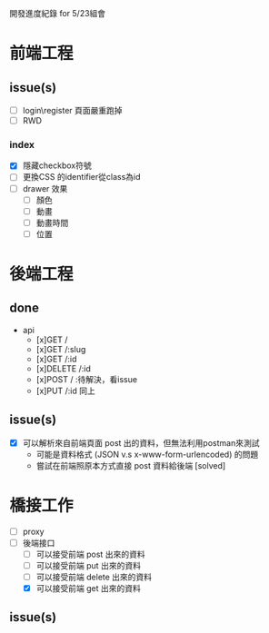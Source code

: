 開發進度紀錄 for 5/23組會
# 前端工程
## issue(s)
- [ ] login\register 頁面嚴重跑掉
- [ ] RWD
### index
- [x] 隱藏checkbox符號
- [ ] 更換CSS 的identifier從class為id
- [ ] drawer 效果
    - [ ] 顏色
    - [ ] 動畫
    - [ ] 動畫時間
    - [ ] 位置

# 後端工程
## done
- api
    - [x]GET /
    - [x]GET /:slug
    - [x]GET /:id
    - [x]DELETE /:id
    - [x]POST / :待解決，看issue
    - [x]PUT /:id 同上
## issue(s)
- [x] 可以解析來自前端頁面 post 出的資料，但無法利用postman來測試
    - 可能是資料格式 (JSON v.s x-www-form-urlencoded) 的問題
    - 嘗試在前端照原本方式直接 post 資料給後端 [solved]

# 橋接工作
- [ ] proxy
- [ ] 後端接口
    - [ ] 可以接受前端 post 出來的資料
    - [ ] 可以接受前端 put 出來的資料
    - [ ] 可以接受前端 delete 出來的資料
    - [x] 可以接受前端 get 出來的資料
## issue(s)